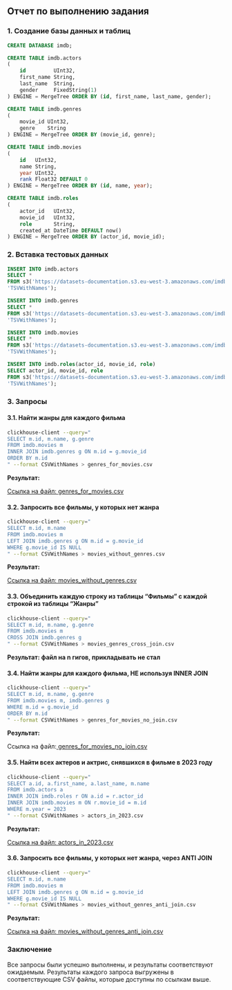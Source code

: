 ## Отчет по выполнению задания

### 1. Создание базы данных и таблиц

```sql
CREATE DATABASE imdb;

CREATE TABLE imdb.actors
(
    id         UInt32,
    first_name String,
    last_name  String,
    gender     FixedString(1)
) ENGINE = MergeTree ORDER BY (id, first_name, last_name, gender);

CREATE TABLE imdb.genres
(
    movie_id UInt32,
    genre    String
) ENGINE = MergeTree ORDER BY (movie_id, genre);

CREATE TABLE imdb.movies
(
    id   UInt32,
    name String,
    year UInt32,
    rank Float32 DEFAULT 0
) ENGINE = MergeTree ORDER BY (id, name, year);

CREATE TABLE imdb.roles
(
    actor_id   UInt32,
    movie_id   UInt32,
    role       String,
    created_at DateTime DEFAULT now()
) ENGINE = MergeTree ORDER BY (actor_id, movie_id);
```

### 2. Вставка тестовых данных

```sql
INSERT INTO imdb.actors
SELECT *
FROM s3('https://datasets-documentation.s3.eu-west-3.amazonaws.com/imdb/imdb_ijs_actors.tsv.gz',
'TSVWithNames');

INSERT INTO imdb.genres
SELECT *
FROM s3('https://datasets-documentation.s3.eu-west-3.amazonaws.com/imdb/imdb_ijs_movies_genres.tsv.gz',
'TSVWithNames');

INSERT INTO imdb.movies
SELECT *
FROM s3('https://datasets-documentation.s3.eu-west-3.amazonaws.com/imdb/imdb_ijs_movies.tsv.gz',
'TSVWithNames');

INSERT INTO imdb.roles(actor_id, movie_id, role)
SELECT actor_id, movie_id, role
FROM s3('https://datasets-documentation.s3.eu-west-3.amazonaws.com/imdb/imdb_ijs_roles.tsv.gz',
'TSVWithNames');
```

### 3. Запросы

#### 3.1. Найти жанры для каждого фильма

```bash
clickhouse-client --query="
SELECT m.id, m.name, g.genre
FROM imdb.movies m
INNER JOIN imdb.genres g ON m.id = g.movie_id
ORDER BY m.id
" --format CSVWithNames > genres_for_movies.csv
```

**Результат:**

[Ссылка на файл: genres_for_movies.csv](./genres_for_movies.csv)

#### 3.2. Запросить все фильмы, у которых нет жанра

```bash
clickhouse-client --query="
SELECT m.id, m.name
FROM imdb.movies m
LEFT JOIN imdb.genres g ON m.id = g.movie_id
WHERE g.movie_id IS NULL
" --format CSVWithNames > movies_without_genres.csv
```

**Результат:**

[Ссылка на файл: movies_without_genres.csv](./movies_without_genres.csv)

#### 3.3. Объединить каждую строку из таблицы “Фильмы” с каждой строкой из таблицы “Жанры”

```bash
clickhouse-client --query="
SELECT m.id, m.name, g.genre
FROM imdb.movies m
CROSS JOIN imdb.genres g
" --format CSVWithNames > movies_genres_cross_join.csv
```

**Результат: файл на n гигов, прикладывать не стал**


#### 3.4. Найти жанры для каждого фильма, НЕ используя INNER JOIN

```bash
clickhouse-client --query="
SELECT m.id, m.name, g.genre
FROM imdb.movies m, imdb.genres g
WHERE m.id = g.movie_id
ORDER BY m.id
" --format CSVWithNames > genres_for_movies_no_join.csv
```

**Результат:**

Ссылка на файл:[ genres_for_movies_no_join.csv](./genres_for_movies_no_join.csv)

#### 3.5. Найти всех актеров и актрис, снявшихся в фильме в 2023 году

```bash
clickhouse-client --query="
SELECT a.id, a.first_name, a.last_name, m.name
FROM imdb.actors a
INNER JOIN imdb.roles r ON a.id = r.actor_id
INNER JOIN imdb.movies m ON r.movie_id = m.id
WHERE m.year = 2023
" --format CSVWithNames > actors_in_2023.csv
```

**Результат:**

[Ссылка на файл: actors_in_2023.csv](./actors_in_2023.csv)

#### 3.6. Запросить все фильмы, у которых нет жанра, через ANTI JOIN

```bash
clickhouse-client --query="
SELECT m.id, m.name
FROM imdb.movies m
LEFT JOIN imdb.genres g ON m.id = g.movie_id
WHERE g.movie_id IS NULL
" --format CSVWithNames > movies_without_genres_anti_join.csv
```

**Результат:**

[Ссылка на файл: movies_without_genres_anti_join.csv](./movies_without_genres_anti_join.csv)

### Заключение

Все запросы были успешно выполнены, и результаты соответствуют ожидаемым. Результаты каждого запроса выгружены в соответствующие CSV файлы, которые доступны по ссылкам выше.